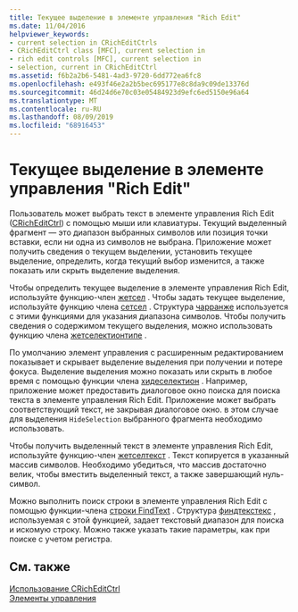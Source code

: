 ```yaml
---
title: Текущее выделение в элементе управления "Rich Edit"
ms.date: 11/04/2016
helpviewer_keywords:
- current selection in CRichEditCtrls
- CRichEditCtrl class [MFC], current selection in
- rich edit controls [MFC], current selection in
- selection, current in CRichEditCtrl
ms.assetid: f6b2a2b6-5481-4ad3-9720-6dd772ea6fc8
ms.openlocfilehash: e493f46e2a2b5bec695177e8c8da9c09de13376d
ms.sourcegitcommit: 46d24d6e70c03e05484923d9efc6ed5150e96a64
ms.translationtype: MT
ms.contentlocale: ru-RU
ms.lasthandoff: 08/09/2019
ms.locfileid: "68916453"
---
```

# <a name="current-selection-in-a-rich-edit-control"></a>Текущее выделение в элементе управления "Rich Edit"

Пользователь может выбрать текст в элементе управления Rich Edit ([CRichEditCtrl](../mfc/reference/cricheditctrl-class.md)) с помощью мыши или клавиатуры. Текущий выделенный фрагмент — это диапазон выбранных символов или позиция точки вставки, если ни одна из символов не выбрана. Приложение может получить сведения о текущем выделении, установить текущее выделение, определить, когда текущий выбор изменится, а также показать или скрыть выделение выделения.

Чтобы определить текущее выделение в элементе управления Rich Edit, используйте функцию-член [жетсел](../mfc/reference/cricheditctrl-class.md#getsel) . Чтобы задать текущее выделение, используйте функцию члена [сетсел](../mfc/reference/cricheditctrl-class.md#setsel) . Структура [чарранже](/windows/desktop/api/richedit/ns-richedit-charrange) используется с этими функциями для указания диапазона символов. Чтобы получить сведения о содержимом текущего выделения, можно использовать функцию члена [жетселектионтипе](../mfc/reference/cricheditctrl-class.md#getselectiontype) .

По умолчанию элемент управления с расширенным редактированием показывает и скрывает выделение выделения при получении и потере фокуса. Выделение выделения можно показать или скрыть в любое время с помощью функции члена [хидеселектион](../mfc/reference/cricheditctrl-class.md#hideselection) . Например, приложение может предоставить диалоговое окно поиска для поиска текста в элементе управления Rich Edit. Приложение может выбрать соответствующий текст, не закрывая диалоговое окно. в этом случае для выделения `HideSelection` выбранного фрагмента необходимо использовать.

Чтобы получить выделенный текст в элементе управления Rich Edit, используйте функцию-член [жетселтекст](../mfc/reference/cricheditctrl-class.md#getseltext) . Текст копируется в указанный массив символов. Необходимо убедиться, что массив достаточно велик, чтобы вместить выделенный текст, а также завершающий нуль-символ.

Можно выполнить поиск строки в элементе управления Rich Edit с помощью функции-члена [строки FindText](../mfc/reference/cricheditctrl-class.md#findtext) . Структура [финдтекстекс](/windows/desktop/api/richedit/ns-richedit-findtextexa) , используемая с этой функцией, задает текстовый диапазон для поиска и искомую строку. Можно также указать такие параметры, как при поиске с учетом регистра.

## <a name="see-also"></a>См. также

[Использование CRichEditCtrl](../mfc/using-cricheditctrl.md)<br/>
[Элементы управления](../mfc/controls-mfc.md)
